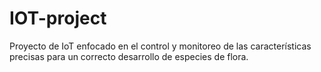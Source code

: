 # IOT-project
Proyecto de IoT enfocado en el control y monitoreo de las características precisas para un correcto desarrollo de especies de flora.
